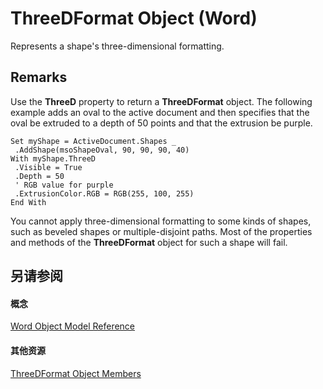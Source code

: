 
# ThreeDFormat Object (Word)

Represents a shape's three-dimensional formatting.


## Remarks

Use the  **ThreeD** property to return a **ThreeDFormat** object. The following example adds an oval to the active document and then specifies that the oval be extruded to a depth of 50 points and that the extrusion be purple.


```
Set myShape = ActiveDocument.Shapes _ 
 .AddShape(msoShapeOval, 90, 90, 90, 40) 
With myShape.ThreeD 
 .Visible = True 
 .Depth = 50 
 ' RGB value for purple 
 .ExtrusionColor.RGB = RGB(255, 100, 255) 
End With
```

You cannot apply three-dimensional formatting to some kinds of shapes, such as beveled shapes or multiple-disjoint paths. Most of the properties and methods of the  **ThreeDFormat** object for such a shape will fail.


## 另请参阅


#### 概念


[Word Object Model Reference](be452561-b436-bb9b-6f94-3faa9a74a6fd.md)
#### 其他资源


[ThreeDFormat Object Members](http://msdn.microsoft.com/library/e34f22f6-7bbb-7997-d21d-9fa3da7e404b%28Office.15%29.aspx)